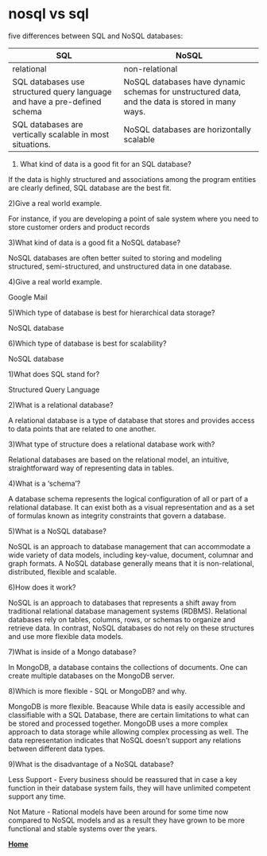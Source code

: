 # nosql vs sql


five differences between SQL and NoSQL databases:

|   SQL      |    NoSQL     |
|------------|--------------|
|  relational     |    non-relational   |
|  SQL databases use structured query language and have a pre-defined schema     |   NoSQL databases have dynamic schemas for unstructured data, and the data is stored in many ways.        |
|  SQL databases are vertically scalable in most situations.     |    NoSQL databases are horizontally scalable       |



1) What kind of data is a good fit for an SQL database?

If the data is highly structured and associations among the program entities are clearly defined, SQL database are the best fit.

2)Give a real world example.

For instance, if you are developing a point of sale system where you need to store customer orders and product records

3)What kind of data is a good fit a NoSQL database?

NoSQL databases are often better suited to storing and modeling structured, semi-structured, and unstructured data in one database.

4)Give a real world example.

Google Mail

5)Which type of database is best for hierarchical data storage?

NoSQL database

6)Which type of database is best for scalability?

NoSQL database

1)What does SQL stand for?

Structured Query Language

2)What is a relational database?

A relational database is a type of database that stores and provides access to data points that are related to one another.

3)What type of structure does a relational database work with?

Relational databases are based on the relational model, an intuitive, straightforward way of representing data in tables.

4)What is a ‘schema’?

A database schema represents the logical configuration of all or part of a relational database. It can exist both as a visual representation and as a set of formulas known as integrity constraints that govern a database.

5)What is a NoSQL database?

NoSQL is an approach to database management that can accommodate a wide variety of data models, including key-value, document, columnar and graph formats. A NoSQL database generally means that it is non-relational, distributed, flexible and scalable.

6)How does it work?

NoSQL is an approach to databases that represents a shift away from traditional relational database management systems (RDBMS). Relational databases rely on tables, columns, rows, or schemas to organize and retrieve data. In contrast, NoSQL databases do not rely on these structures and use more flexible data models.

7)What is inside of a Mongo database?

In MongoDB, a database contains the collections of documents. One can create multiple databases on the MongoDB server.

8)Which is more flexible - SQL or MongoDB? and why.

MongoDB is more flexible. Beacause While data is easily accessible and classifiable with a SQL Database, there are certain limitations to what can be stored and processed together. MongoDB uses a more complex approach to data storage while allowing complex processing as well. The data representation indicates that NoSQL doesn’t support any relations between different data types. 


9)What is the disadvantage of a NoSQL database?


 Less Support - Every business should be reassured that in case a key function in their database system fails, they will have unlimited competent support any time. 

  Not Mature - Rational models have been around for some time now compared to NoSQL models and as a result they have grown to be more functional and stable systems over the years.


  [**Home**](https://rushabhjsoni.github.io/reading-notes/)